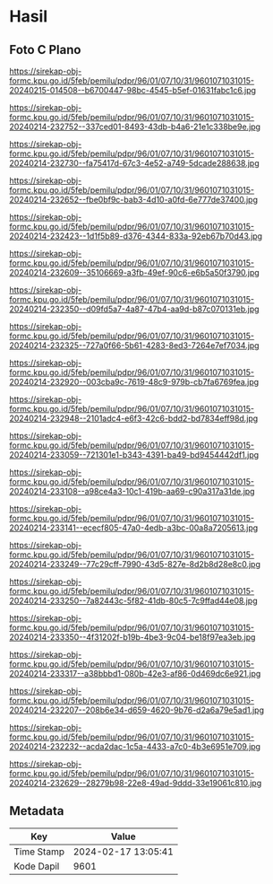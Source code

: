 # Hasil

## Foto C Plano

https://sirekap-obj-formc.kpu.go.id/5feb/pemilu/pdpr/96/01/07/10/31/9601071031015-20240215-014508--b6700447-98bc-4545-b5ef-01631fabc1c6.jpg

https://sirekap-obj-formc.kpu.go.id/5feb/pemilu/pdpr/96/01/07/10/31/9601071031015-20240214-232752--337ced01-8493-43db-b4a6-21e1c338be9e.jpg

https://sirekap-obj-formc.kpu.go.id/5feb/pemilu/pdpr/96/01/07/10/31/9601071031015-20240214-232730--fa75417d-67c3-4e52-a749-5dcade288638.jpg

https://sirekap-obj-formc.kpu.go.id/5feb/pemilu/pdpr/96/01/07/10/31/9601071031015-20240214-232652--fbe0bf9c-bab3-4d10-a0fd-6e777de37400.jpg

https://sirekap-obj-formc.kpu.go.id/5feb/pemilu/pdpr/96/01/07/10/31/9601071031015-20240214-232423--1d1f5b89-d376-4344-833a-92eb67b70d43.jpg

https://sirekap-obj-formc.kpu.go.id/5feb/pemilu/pdpr/96/01/07/10/31/9601071031015-20240214-232609--35106669-a3fb-49ef-90c6-e6b5a50f3790.jpg

https://sirekap-obj-formc.kpu.go.id/5feb/pemilu/pdpr/96/01/07/10/31/9601071031015-20240214-232350--d09fd5a7-4a87-47b4-aa9d-b87c070131eb.jpg

https://sirekap-obj-formc.kpu.go.id/5feb/pemilu/pdpr/96/01/07/10/31/9601071031015-20240214-232325--727a0f66-5b61-4283-8ed3-7264e7ef7034.jpg

https://sirekap-obj-formc.kpu.go.id/5feb/pemilu/pdpr/96/01/07/10/31/9601071031015-20240214-232920--003cba9c-7619-48c9-979b-cb7fa6769fea.jpg

https://sirekap-obj-formc.kpu.go.id/5feb/pemilu/pdpr/96/01/07/10/31/9601071031015-20240214-232948--2101adc4-e6f3-42c6-bdd2-bd7834eff98d.jpg

https://sirekap-obj-formc.kpu.go.id/5feb/pemilu/pdpr/96/01/07/10/31/9601071031015-20240214-233059--721301e1-b343-4391-ba49-bd9454442df1.jpg

https://sirekap-obj-formc.kpu.go.id/5feb/pemilu/pdpr/96/01/07/10/31/9601071031015-20240214-233108--a98ce4a3-10c1-419b-aa69-c90a317a31de.jpg

https://sirekap-obj-formc.kpu.go.id/5feb/pemilu/pdpr/96/01/07/10/31/9601071031015-20240214-233141--ececf805-47a0-4edb-a3bc-00a8a7205613.jpg

https://sirekap-obj-formc.kpu.go.id/5feb/pemilu/pdpr/96/01/07/10/31/9601071031015-20240214-233249--77c29cff-7990-43d5-827e-8d2b8d28e8c0.jpg

https://sirekap-obj-formc.kpu.go.id/5feb/pemilu/pdpr/96/01/07/10/31/9601071031015-20240214-233250--7a82443c-5f82-41db-80c5-7c9ffad44e08.jpg

https://sirekap-obj-formc.kpu.go.id/5feb/pemilu/pdpr/96/01/07/10/31/9601071031015-20240214-233350--4f31202f-b19b-4be3-9c04-be18f97ea3eb.jpg

https://sirekap-obj-formc.kpu.go.id/5feb/pemilu/pdpr/96/01/07/10/31/9601071031015-20240214-233317--a38bbbd1-080b-42e3-af86-0d469dc6e921.jpg

https://sirekap-obj-formc.kpu.go.id/5feb/pemilu/pdpr/96/01/07/10/31/9601071031015-20240214-232207--208b6e34-d659-4620-9b76-d2a6a79e5ad1.jpg

https://sirekap-obj-formc.kpu.go.id/5feb/pemilu/pdpr/96/01/07/10/31/9601071031015-20240214-232232--acda2dac-1c5a-4433-a7c0-4b3e6951e709.jpg

https://sirekap-obj-formc.kpu.go.id/5feb/pemilu/pdpr/96/01/07/10/31/9601071031015-20240214-232629--28279b98-22e8-49ad-9ddd-33e19061c810.jpg


## Metadata

| Key        | Value               |
| ---------- | ------------------- |
| Time Stamp | 2024-02-17 13:05:41 |
| Kode Dapil | 9601                |



